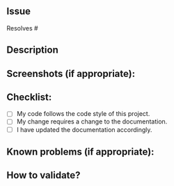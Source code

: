 <!--- Provide a general summary of your changes in the Title above -->

## Issue
Resolves #
<!-- Link the pull request's respective issue -->

## Description
<!--- Describe your changes in detail -->

## Screenshots (if appropriate):
<!--- You may want to show a new page functionality, for example -->
<!--- If not appropriate, just delete this topic -->

## Checklist:
<!--- Go over all the following points, and put an `x` in all the boxes that apply. -->
<!--- If you're unsure about any of these, don't hesitate to ask. We're here to help! -->
- [ ] My code follows the code style of this project.
- [ ] My change requires a change to the documentation.
- [ ] I have updated the documentation accordingly.

## Known problems (if appropriate):
<!--- Your PR will not always be perfect and it can still be accepted. List some points for improvement. -->
<!--- If not appropriate, just delete this topic -->

## How to validate?
<!--- Give tips on how the reviewer of this PR does to validate what was done? (not always obvious) -->
